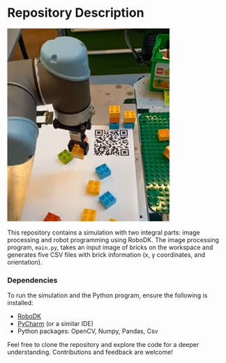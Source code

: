 # Repository Description

[![Click to watch the video](https://github.com/ozrenv/LegoAssemblyURVision/blob/master/youtube.png)](https://www.youtube.com/watch?v=t85DS-9UNHM)

This repository contains a simulation with two integral parts: image processing and robot programming using RoboDK. The image processing program, `main.py`, takes an input image of bricks on the workspace and generates five CSV files with brick information (x, y coordinates, and orientation).

### Dependencies
To run the simulation and the Python program, ensure the following is installed:

- [RoboDK](https://robodk.com/)
- [PyCharm](https://www.jetbrains.com/pycharm/) (or a similar IDE)
- Python packages: OpenCV, Numpy, Pandas, Csv

Feel free to clone the repository and explore the code for a deeper understanding. Contributions and feedback are welcome!
